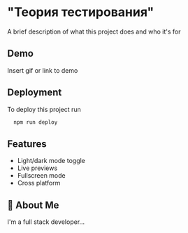 
# "Теория тестирования"

A brief description of what this project does and who it's for


## Demo

Insert gif or link to demo


## Deployment

To deploy this project run

```bash
  npm run deploy
```


## Features

- Light/dark mode toggle
- Live previews
- Fullscreen mode
- Cross platform


## 🚀 About Me
I'm a full stack developer...

